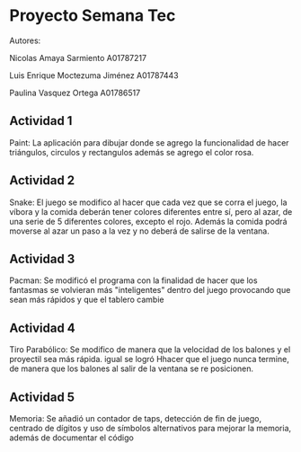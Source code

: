 # Proyecto Semana Tec 
Autores: 

Nicolas Amaya Sarmiento A01787217

Luis Enrique Moctezuma Jiménez A01787443

Paulina Vasquez Ortega A01786517

## Actividad 1

Paint: La aplicación para dibujar donde se agrego la funcionalidad de hacer triángulos, circulos y rectangulos además se agrego el color rosa. 

## Actividad 2

Snake: El juego se modifico al hacer que cada vez que se corra el juego, la víbora y la comida deberán tener colores diferentes entre sí, pero al azar, de una serie de 5 diferentes colores, excepto el rojo. Además la comida podrá moverse al azar un paso a la vez y no deberá de salirse de la ventana.

## Actividad 3

Pacman: Se modificó el programa con la finalidad de hacer que los fantasmas se volvieran más "inteligentes" dentro del juego provocando que sean más rápidos y que el tablero cambie

## Actividad 4

Tiro Parabólico: Se modifico de manera que la velocidad de los balones y el proyectil sea más rápida. igual se logró Hhacer que el juego nunca termine, de manera que los balones al salir de la ventana se re posicionen.

## Actividad 5

Memoria: Se añadió un contador de taps, detección de fin de juego, centrado de dígitos y uso de símbolos alternativos para mejorar la memoria, además de documentar el código 
